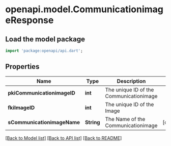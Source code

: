 # openapi.model.CommunicationimageResponse

## Load the model package
```dart
import 'package:openapi/api.dart';
```

## Properties
Name | Type | Description | Notes
------------ | ------------- | ------------- | -------------
**pkiCommunicationimageID** | **int** | The unique ID of the Communicationimage | 
**fkiImageID** | **int** | The unique ID of the Image | 
**sCommunicationimageName** | **String** | The Name of the Communicationimage | [optional] 

[[Back to Model list]](../README.md#documentation-for-models) [[Back to API list]](../README.md#documentation-for-api-endpoints) [[Back to README]](../README.md)


